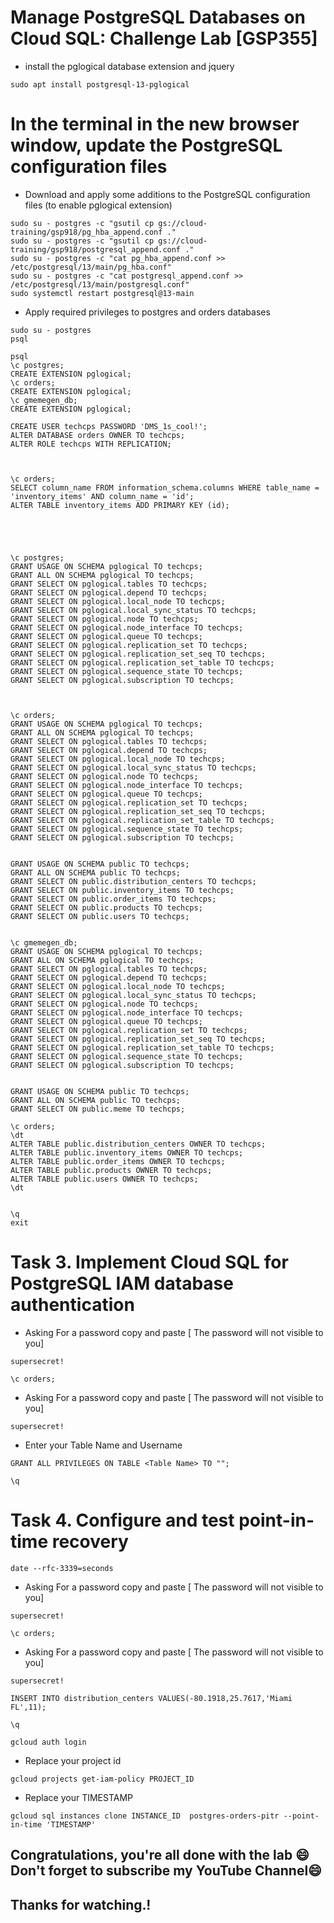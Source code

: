 
# Manage PostgreSQL Databases on Cloud SQL: Challenge Lab [GSP355] 
* install the pglogical database extension and jquery

```
sudo apt install postgresql-13-pglogical
```
# In the terminal in the new browser window, update the PostgreSQL configuration files
* Download and apply some additions to the PostgreSQL configuration files (to enable pglogical extension)

```
sudo su - postgres -c "gsutil cp gs://cloud-training/gsp918/pg_hba_append.conf ."
sudo su - postgres -c "gsutil cp gs://cloud-training/gsp918/postgresql_append.conf ."
sudo su - postgres -c "cat pg_hba_append.conf >> /etc/postgresql/13/main/pg_hba.conf"
sudo su - postgres -c "cat postgresql_append.conf >> /etc/postgresql/13/main/postgresql.conf"
sudo systemctl restart postgresql@13-main
```
* Apply required privileges to postgres and orders databases
```
sudo su - postgres
psql
```
```
psql
\c postgres;
CREATE EXTENSION pglogical;
\c orders;
CREATE EXTENSION pglogical;
\c gmemegen_db;
CREATE EXTENSION pglogical;
```
```
CREATE USER techcps PASSWORD 'DMS_1s_cool!';
ALTER DATABASE orders OWNER TO techcps;
ALTER ROLE techcps WITH REPLICATION;



\c orders;
SELECT column_name FROM information_schema.columns WHERE table_name = 'inventory_items' AND column_name = 'id';
ALTER TABLE inventory_items ADD PRIMARY KEY (id);





\c postgres;
GRANT USAGE ON SCHEMA pglogical TO techcps;
GRANT ALL ON SCHEMA pglogical TO techcps;
GRANT SELECT ON pglogical.tables TO techcps;
GRANT SELECT ON pglogical.depend TO techcps;
GRANT SELECT ON pglogical.local_node TO techcps;
GRANT SELECT ON pglogical.local_sync_status TO techcps;
GRANT SELECT ON pglogical.node TO techcps;
GRANT SELECT ON pglogical.node_interface TO techcps;
GRANT SELECT ON pglogical.queue TO techcps;
GRANT SELECT ON pglogical.replication_set TO techcps;
GRANT SELECT ON pglogical.replication_set_seq TO techcps;
GRANT SELECT ON pglogical.replication_set_table TO techcps;
GRANT SELECT ON pglogical.sequence_state TO techcps;
GRANT SELECT ON pglogical.subscription TO techcps;



\c orders;
GRANT USAGE ON SCHEMA pglogical TO techcps;
GRANT ALL ON SCHEMA pglogical TO techcps;
GRANT SELECT ON pglogical.tables TO techcps;
GRANT SELECT ON pglogical.depend TO techcps;
GRANT SELECT ON pglogical.local_node TO techcps;
GRANT SELECT ON pglogical.local_sync_status TO techcps;
GRANT SELECT ON pglogical.node TO techcps;
GRANT SELECT ON pglogical.node_interface TO techcps;
GRANT SELECT ON pglogical.queue TO techcps;
GRANT SELECT ON pglogical.replication_set TO techcps;
GRANT SELECT ON pglogical.replication_set_seq TO techcps;
GRANT SELECT ON pglogical.replication_set_table TO techcps;
GRANT SELECT ON pglogical.sequence_state TO techcps;
GRANT SELECT ON pglogical.subscription TO techcps;


GRANT USAGE ON SCHEMA public TO techcps;
GRANT ALL ON SCHEMA public TO techcps;
GRANT SELECT ON public.distribution_centers TO techcps;
GRANT SELECT ON public.inventory_items TO techcps;
GRANT SELECT ON public.order_items TO techcps;
GRANT SELECT ON public.products TO techcps;
GRANT SELECT ON public.users TO techcps;


\c gmemegen_db;
GRANT USAGE ON SCHEMA pglogical TO techcps;
GRANT ALL ON SCHEMA pglogical TO techcps;
GRANT SELECT ON pglogical.tables TO techcps;
GRANT SELECT ON pglogical.depend TO techcps;
GRANT SELECT ON pglogical.local_node TO techcps;
GRANT SELECT ON pglogical.local_sync_status TO techcps;
GRANT SELECT ON pglogical.node TO techcps;
GRANT SELECT ON pglogical.node_interface TO techcps;
GRANT SELECT ON pglogical.queue TO techcps;
GRANT SELECT ON pglogical.replication_set TO techcps;
GRANT SELECT ON pglogical.replication_set_seq TO techcps;
GRANT SELECT ON pglogical.replication_set_table TO techcps;
GRANT SELECT ON pglogical.sequence_state TO techcps;
GRANT SELECT ON pglogical.subscription TO techcps;


GRANT USAGE ON SCHEMA public TO techcps;
GRANT ALL ON SCHEMA public TO techcps;
GRANT SELECT ON public.meme TO techcps;

\c orders;
\dt
ALTER TABLE public.distribution_centers OWNER TO techcps;
ALTER TABLE public.inventory_items OWNER TO techcps;
ALTER TABLE public.order_items OWNER TO techcps;
ALTER TABLE public.products OWNER TO techcps;
ALTER TABLE public.users OWNER TO techcps;
\dt


\q
exit
```

# Task 3. Implement Cloud SQL for PostgreSQL IAM database authentication

* Asking For a password copy and paste [ The password will not visible to you]
```
supersecret!
```
```
\c orders;
```
* Asking For a password copy and paste [ The password will not visible to you]
```
supersecret!
```
* Enter your Table Name and Username
```
GRANT ALL PRIVILEGES ON TABLE <Table Name> TO "";
```

```
\q
```

# Task 4. Configure and test point-in-time recovery
```
date --rfc-3339=seconds
```
* Asking For a password copy and paste [ The password will not visible to you]
```
supersecret!
```
```
\c orders;
```
* Asking For a password copy and paste [ The password will not visible to you]
```
supersecret!
```
```
INSERT INTO distribution_centers VALUES(-80.1918,25.7617,'Miami FL',11);
```
```
\q
```
```
gcloud auth login
```
* Replace your project id
```
gcloud projects get-iam-policy PROJECT_ID
```
* Replace your TIMESTAMP
```
gcloud sql instances clone INSTANCE_ID  postgres-orders-pitr --point-in-time 'TIMESTAMP'
  ```

## Congratulations, you're all done with the lab 😄 Don't forget to subscribe my YouTube Channel😄

##  Thanks for watching.!



